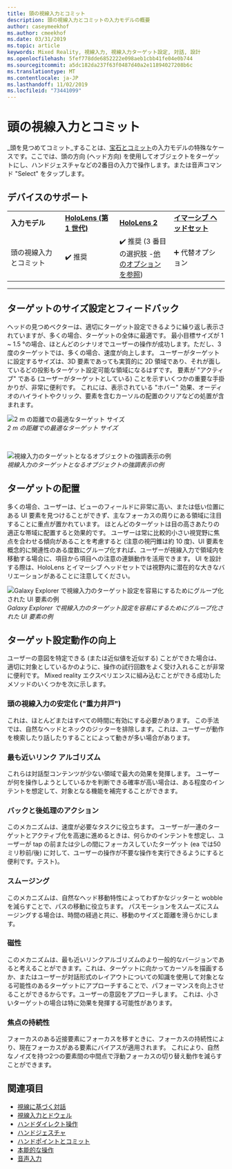 ```yaml
---
title: 頭の視線入力とコミット
description: 頭の視線入力とコミットの入力モデルの概要
author: caseymeekhof
ms.author: cmeekhof
ms.date: 03/31/2019
ms.topic: article
keywords: Mixed Reality, 視線入力, 視線入力ターゲット設定, 対話, 設計
ms.openlocfilehash: 5fef778dde6852222e098aeb1cbb41fe04e0b744
ms.sourcegitcommit: a5dc182da237f63f0487d40a2e11894027208b6c
ms.translationtype: MT
ms.contentlocale: ja-JP
ms.lasthandoff: 11/02/2019
ms.locfileid: "73441099"
---
```

# <a name="head-gaze-and-commit"></a>頭の視線入力とコミット
_頭を見つめてコミット_することは、[宝石とコミット](gaze-and-commit.md)の入力モデルの特殊なケースです。ここでは、頭の方向 (ヘッド方向) を使用してオブジェクトをターゲットにし、ハンドジェスチャなどの2番目の入力で操作します。または音声コマンド "Select" をタップします。 

## <a name="device-support"></a>デバイスのサポート

<table>
    <colgroup>
    <col width="25%" />
    <col width="25%" />
    <col width="25%" />
    <col width="25%" />
    </colgroup>
    <tr>
        <td><strong>入力モデル</strong></td>
        <td><a href="hololens-hardware-details.md"><strong>HoloLens (第 1 世代)</strong></a></td>
        <td><a href="https://docs.microsoft.com/hololens/hololens2-hardware"><strong>HoloLens 2</strong></td>
        <td><a href="immersive-headset-hardware-details.md"><strong>イマーシブ ヘッドセット</strong></a></td>
    </tr>
     <tr>
        <td>頭の視線入力とコミット</td>
        <td>✔️ 推奨</td>
        <td>✔️ 推奨 (3 番目の選択肢 -<a href="interaction-fundamentals.md">他のオプションを参照</a>)</td>
        <td>➕ 代替オプション</td>
    </tr>
</table>

---

## <a name="target-sizing-and-feedback"></a>ターゲットのサイズ設定とフィードバック
ヘッドの見つめベクターは、適切にターゲット設定できるように繰り返し表示されていますが、多くの場合、ターゲットの全体に最適です。 最小目標サイズが 1 ~ 1.5 °の場合、ほとんどのシナリオでユーザーの操作が成功します。ただし、3度のターゲットでは、多くの場合、速度が向上します。 ユーザーがターゲットに設定するサイズは、3D 要素であっても実質的に 2D 領域であり、それが面しているどの投影もターゲット設定可能な領域になるはずです。 要素が "アクティブ" である (ユーザーがターゲットとしている) ことを示すいくつかの重要な手掛かりが、非常に便利です。 これには、表示されている "ホバー" 効果、オーディオのハイライトやクリック、要素を含むカーソルの配置のクリアなどの処置が含まれます。

![2 m の距離での最適なターゲット サイズ](images/gazetargeting-size-1000px.jpg)<br>
*2 m の距離での最適なターゲット サイズ*

<br>

![視線入力のターゲットとなるオブジェクトの強調表示の例](images/gazetargeting-highlighting-940px.jpg)<br>
*視線入力のターゲットとなるオブジェクトの強調表示の例*

## <a name="target-placement"></a>ターゲットの配置
多くの場合、ユーザーは、ビューのフィールドに非常に高い、または低い位置にある UI 要素を見つけることができず、主なフォーカスの周りにある領域に注目することに重点が置かれています。 ほとんどのターゲットは目の高さあたりの適正な帯域に配置すると効果的です。 ユーザーは常に比較的小さい視覚野に焦点を合わせる傾向があることを考慮すると (注意の視円錐は約 10 度)、UI 要素を概念的に関連性のある度数にグループ化すれば、ユーザーが視線入力で領域内を移動する場合に、項目から項目への注意の連鎖動作を活用できます。 UI を設計する際は、HoloLens とイマーシブ ヘッドセットでは視野内に潜在的な大きなバリエーションがあることに注意してください。

![Galaxy Explorer で視線入力のターゲット設定を容易にするためにグループ化された UI 要素の例](images/gazetargeting-grouping-1000px.jpg)<br>
*Galaxy Explorer で視線入力のターゲット設定を容易にするためにグループ化された UI 要素の例*

## <a name="improving-targeting-behaviors"></a>ターゲット設定動作の向上
ユーザーの意図を特定できる (または近似値を近似する) ことができた場合は、適切に対象としているかのように、操作の試行回数をよく受け入れることが非常に便利です。 Mixed reality エクスペリエンスに組み込むことができる成功したメソッドのいくつかを次に示します。

### <a name="head-gaze-stabilization-gravity-wells"></a>頭の視線入力の安定化 ("重力井戸")
これは、ほとんどまたはすべての時間に有効にする必要があります。 この手法では、自然なヘッドとネックのジッターを排除します。これは、ユーザーが動作を検索したり話したりすることによって動きが多い場合があります。

### <a name="closest-link-algorithms"></a>最も近いリンク アルゴリズム
これらは対話型コンテンツが少ない領域で最大の効果を発揮します。 ユーザーが何を操作しようとしているかを判断できる確率が高い場合は、ある程度のインテントを想定して、対象となる機能を補完することができます。

### <a name="backdating-and-postdating-actions"></a>バックと後処理のアクション
このメカニズムは、速度が必要なタスクに役立ちます。 ユーザーが一連のターゲットとアクティブ化を高速に進めるときは、何らかのインテントを想定し、ユーザーが tap の前または少しの間にフォーカスしていたターゲット (ea では50ミリ秒前/後) に対して、ユーザーの操作が不要な操作を実行できるようにすると便利です。テスト)。

### <a name="smoothing"></a>スムージング
このメカニズムは、自然なヘッド移動特性によってわずかなジッターと wobble を減らすことで、パスの移動に役立ちます。 パスモーションをスムーズにスムージングする場合は、時間の経過と共に、移動のサイズと距離を滑らかにします。

### <a name="magnetism"></a>磁性
このメカニズムは、最も近いリンクアルゴリズムのより一般的なバージョンであると考えることができます。これは、ターゲットに向かってカーソルを描画するか、またはユーザーが対話形式のレイアウトについての知識を使用して対象となる可能性のあるターゲットにアプローチすることで、パフォーマンスを向上させることができるからです。ユーザーの意図をアプローチします。 これは、小さいターゲットの場合は特に効果を発揮する可能性があります。

### <a name="focus-stickiness"></a>焦点の持続性
フォーカスのある近接要素にフォーカスを移すときに、フォーカスの持続性により、現在フォーカスがある要素にバイアスが適用されます。 これにより、自然なノイズを持つ2つの要素間の中間点で浮動フォーカスの切り替え動作を減らすことができます。


## <a name="see-also"></a>関連項目
* [視線に基づく対話](eye-gaze-interaction.md)
* [視線入力とドウェル](gaze-and-dwell.md)
* [ハンドダイレクト操作](direct-manipulation.md)
* [ハンドジェスチャ](gaze-and-commit.md#composite-gestures)
* [ハンドポイントとコミット](point-and-commit.md)
* [本能的な操作](interaction-fundamentals.md)
* [音声入力](voice-input.md)



